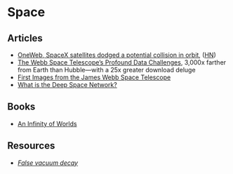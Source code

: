 # Space

## Articles

- [OneWeb, SpaceX satellites dodged a potential collision in orbit](https://www.theverge.com/2021/4/9/22374262/oneweb-spacex-satellites-dodged-potential-collision-orbit-space-force), ([HN](https://news.ycombinator.com/item?id=26770815))
- [The Webb Space Telescope’s Profound Data Challenges](https://spectrum.ieee.org/james-webb-telescope-communications), 3,000x farther from Earth than Hubble—with a 25x greater download deluge
- [First Images from the James Webb Space Telescope](https://www.nasa.gov/webbfirstimages)
- [What is the Deep Space Network?](https://www.nasa.gov/directorates/heo/scan/services/networks/deep_space_network/about)

## Books

- [An Infinity of Worlds](https://mitpress.mit.edu/books/infinity-worlds)

## Resources

- [_False vacuum decay_](https://en.wikipedia.org/wiki/False_vacuum_decay)

